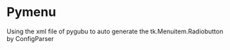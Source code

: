 # Pymenu
Using the xml file of pygubu to auto generate the  tk.Menuitem.Radiobutton by ConfigParser 
